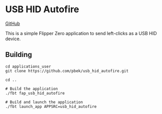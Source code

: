 # USB HID Autofire

[GitHub](https://github.com/pbek/usb_hid_autofire)

This is a simple Flipper Zero application to send left-clicks as a USB HID device.

## Building

```shell
cd applications_user
git clone https://github.com/pbek/usb_hid_autofire.git

cd ..

# Build the application
./fbt fap_usb_hid_autofire

# Build and launch the application
./fbt launch_app APPSRC=usb_hid_autofire
```
